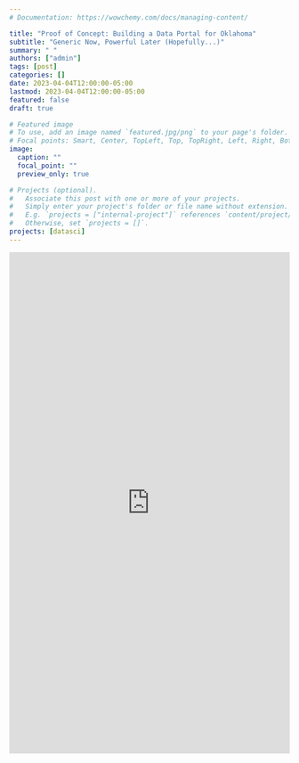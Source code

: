 ```yaml
---
# Documentation: https://wowchemy.com/docs/managing-content/

title: "Proof of Concept: Building a Data Portal for Oklahoma"
subtitle: "Generic Now, Powerful Later (Hopefully...)"
summary: " "
authors: ["admin"]
tags: [post]
categories: []
date: 2023-04-04T12:00:00-05:00
lastmod: 2023-04-04T12:00:00-05:00
featured: false
draft: true

# Featured image
# To use, add an image named `featured.jpg/png` to your page's folder.
# Focal points: Smart, Center, TopLeft, Top, TopRight, Left, Right, BottomLeft, Bottom, BottomRight.
image:
  caption: ""
  focal_point: ""
  preview_only: true

# Projects (optional).
#   Associate this post with one or more of your projects.
#   Simply enter your project's folder or file name without extension.
#   E.g. `projects = ["internal-project"]` references `content/project/deep-learning/index.md`.
#   Otherwise, set `projects = []`.
projects: [datasci]
---
```


<iframe height="900" width="100%" frameborder="no" src="https://vanleuven.shinyapps.io/dashboard/"> </iframe>
